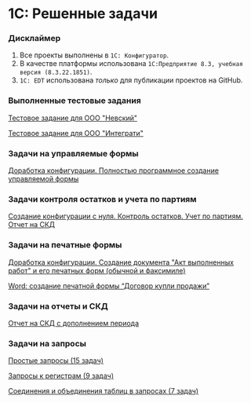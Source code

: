 # 1С: Решенные задачи
### Дисклаймер
1. Все проекты выполнены в `1С: Конфигуратор`.
2. В качестве платформы использована `1С:Предприятие 8.3, учебная версия (8.3.22.1851)`.
3. `1С: EDT` использована *только* для публикации проектов на GitHub.
### Выполненные тестовые задания
[Тестовое задание для ООО "Невский"](https://github.com/anton-petrunov/1C-nevskiy-test)

[Тестовое задание для ООО "Интеграти"](https://github.com/anton-petrunov/1C-intgraty-test)
### Задачи на управляемые формы
[Доработка конфигурации. Полностью программное создание управляемой формы](https://github.com/anton-petrunov/1C/tree/problem_14)

### Задачи контроля остатков и учета по партиям
[Создание конфигурации с нуля. Контроль остатков. Учет по партиям. Отчет на СКД](https://github.com/anton-petrunov/1C/tree/problem_27_5)
### Задачи на печатные формы

[Доработка конфигурации. Создание документа "Акт выполненных работ" и его печатных форм (обычной и факсимиле)](https://github.com/anton-petrunov/1C/tree/problem_28)

[Word: создание печатной формы “Договор купли продажи”](https://github.com/anton-petrunov/1C/tree/problem_29)

### Задачи на отчеты и СКД
[Отчет на СКД с дополнением периода](https://github.com/anton-petrunov/1C/tree/problem_34)

### Задачи на запросы
[Простые запросы (15 задач)](https://github.com/anton-petrunov/1C/tree/problem_20)

[Запросы к регистрам (9 задач)](https://github.com/anton-petrunov/1C/tree/problem_21)

[Соединения и объединения таблиц в запросах (7 задач)](https://github.com/anton-petrunov/1C/tree/problem_22)
